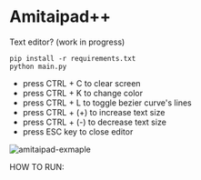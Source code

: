 # Amitaipad++
Text editor? (work in progress)

```
pip install -r requirements.txt
python main.py
```


* press CTRL + C to clear screen 
* press CTRL + K to change color
* press CTRL + L to toggle bezier curve's lines
* press CTRL + (+) to increase text size
* press CTRL + (-) to decrease text size
* press ESC key to close editor

![amitaipad-exmaple](https://github.com/user-attachments/assets/4894c7ce-81d3-482a-b4e1-b550692820b0)


HOW TO RUN:

